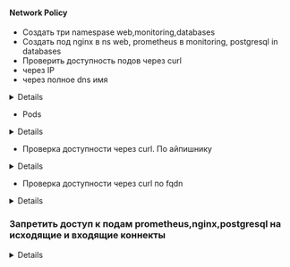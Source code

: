#### Network Policy
* Создать три namespase web,monitoring,databases
* Создать под nginx в ns web, prometheus в monitoring, postgresql in databases
* Проверить доступность подов через curl 
* через IP
* через полное dns имя

<details>

```yaml
---
apiVersion: v1
kind: Namespace
metadata:
  creationTimestamp: null
  name: web
spec: {}
status: {}
---
apiVersion: v1
kind: Namespace
metadata:
  creationTimestamp: null
  name: web
spec: {}
status: {}
---
apiVersion: v1
kind: Namespace
metadata:
  creationTimestamp: null
  name: databases
spec: {}
status: {}
```

</details>

* Pods
<details>

```yaml

---
apiVersion: v1
kind: Pod
metadata:
  creationTimestamp: null
  labels:
    run: nginx
  name: nginx
  namespace: web
spec:
  containers:
  - image: nginx
    name: nginx
    resources: {}
  dnsPolicy: ClusterFirst
  restartPolicy: Always
status: {}
---
apiVersion: v1
kind: Pod
metadata:
  creationTimestamp: null
  labels:
    run: prometheus
  name: prometheus
  namespace: monitoring
spec:
  containers:
  - image: prom/prometheus
    name: prometheus
  - image: nginx
    name: nginx
    resources: {}
  dnsPolicy: ClusterFirst
  restartPolicy: Always
status: {}
---
apiVersion: v1
kind: Pod
metadata:
  creationTimestamp: null
  labels:
    run: postgresql
  name: postgresql
  namespace: databases
spec:
  containers:
  - image: postgres:10.4
    name: postgresql
  - image: nginx
    name: nginx
    resources: {}
  dnsPolicy: ClusterFirst
  restartPolicy: Always
status: {}
```
</details>

* Проверка доступности через curl. По айпишнику
<details>

```bash
kubectl get pods -A -owide
kubectl -n web exec nginx -- curl 10.40.0.2:9090  
curl 10.40.0.2:9090
```

</details>

* Проверка доступности через curl по fqdn
<details>

```bash
kubectl -n web exec nginx -- curl prometheus.monitoring.svc.cluster.local:9090  
```

</details>

### Запретить доступ к подам prometheus,nginx,postgresql на исходящие и входящие коннекты

<details>

```yaml
apiVersion: networking.k8s.io/v1
kind: NetworkPolicy
metadata:
  name: deny-ns-web
  namespace: web
spec:
  podSelector: {}
  policyTypes:
  - Ingress
  - Egress
---
apiVersion: networking.k8s.io/v1
kind: NetworkPolicy
metadata:
  name: deny-ns-monitoring
  namespace: monitoring
spec:
  podSelector: {}
  policyTypes:
  - Ingress
  - Egress
---
apiVersion: networking.k8s.io/v1
kind: NetworkPolicy
metadata:
  name: deny-ns-databases
  namespace: web
spec:
  podSelector: {}
  policyTypes:
  - Ingress
  - Egress
  ```

</details>
